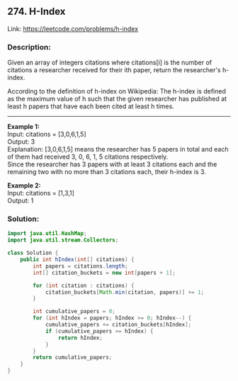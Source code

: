 ## 274. H-Index
Link: https://leetcode.com/problems/h-index

### Description:
Given an array of integers citations where citations[i] is the number of citations a researcher received for their ith paper, return the researcher's h-index.

According to the definition of h-index on Wikipedia: The h-index is defined as the maximum value of h such that the given researcher has published at least h papers that have each been cited at least h times.

---

**Example 1:**  
Input: citations = [3,0,6,1,5]  
Output: 3  
Explanation: [3,0,6,1,5] means the researcher has 5 papers in total and each of them had received 3, 0, 6, 1, 5 citations respectively.  
Since the researcher has 3 papers with at least 3 citations each and the remaining two with no more than 3 citations each, their h-index is 3.  

**Example 2:**  
Input: citations = [1,3,1]  
Output: 1  

### Solution:

```java
import java.util.HashMap;
import java.util.stream.Collectors;

class Solution {
    public int hIndex(int[] citations) {
        int papers = citations.length;
        int[] citation_buckets = new int[papers + 1];

        for (int citation : citations) {
            citation_buckets[Math.min(citation, papers)] += 1;
        }

        int cumulative_papers = 0;
        for (int hIndex = papers; hIndex >= 0; hIndex--) {
            cumulative_papers += citation_buckets[hIndex];
            if (cumulative_papers >= hIndex) {
                return hIndex;
            }
        }
        return cumulative_papers;
    }
}
```